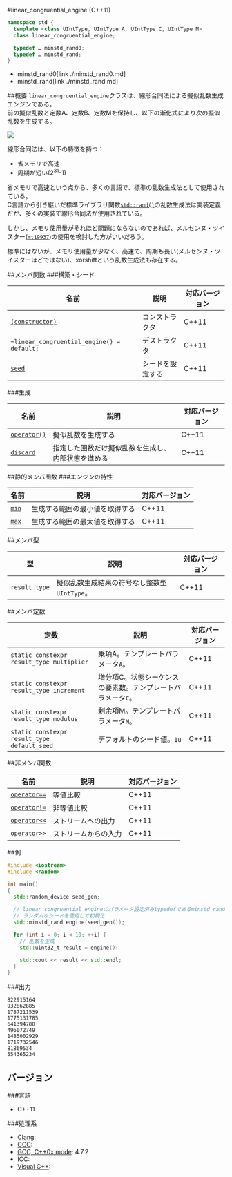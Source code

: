 #linear_congruential_engine (C++11)
```cpp
namespace std {
  template <class UIntType, UIntType A, UIntType C, UIntType M>
  class linear_congruential_engine;

  typedef … minstd_rand0;
  typedef … minstd_rand;
}
```
* minstd_rand0[link ./minstd_rand0.md]
* minstd_rand[link ./minstd_rand.md]

##概要
`linear_congruential_engine`クラスは、線形合同法による擬似乱数生成エンジンである。  
前の擬似乱数と定数A、定数B、定数Mを保持し、以下の漸化式により次の擬似乱数を生成する。 


![](https://raw.github.com/cpprefjp/image/master/reference/random/linear_congruential_engine/linear_congruential.png)


線形合同法は、以下の特徴を持つ：

* 省メモリで高速
* 周期が短い(2<sup>31</sup>-1)

省メモリで高速という点から、多くの言語で、標準の乱数生成法として使用されている。  
C言語から引き継いだ標準ライブラリ関数[`std::rand()`](/reference/cstdlib/rand.md)の乱数生成法は実装定義だが、多くの実装で線形合同法が使用されている。


しかし、メモリ使用量がそれほど問題にならないのであれば、メルセンヌ・ツイスター([`mt19937`](./mt19937.md))の使用を検討した方がいいだろう。

標準にはないが、メモリ使用量が少なく、高速で、周期も長い(メルセンヌ・ツイスターほどではない)、xorshiftという乱数生成法も存在する。


##メンバ関数
###構築・シード

| 名前 | 説明 | 対応バージョン |
|-------------------------------------------------------------------------------|------------------|-------|
| [`(constructor)`](./linear_congruential_engine/linear_congruential_engine.md) | コンストラクタ   | C++11 |
| `~linear_congruential_engine() = default;`                                    | デストラクタ     | C++11 |
| [`seed`](./linear_congruential_engine/seed.md)                                | シードを設定する | C++11 |


###生成

| 名前 | 説明 | 対応バージョン |
|---------------------------------------------------------|--------------------|-------|
| [`operator()`](./linear_congruential_engine/op_call.md) | 擬似乱数を生成する | C++11 |
| [`discard`](./linear_congruential_engine/discard.md)    | 指定した回数だけ擬似乱数を生成し、内部状態を進める | C++11 |


##静的メンバ関数
###エンジンの特性

| 名前 | 説明 | 対応バージョン |
|----------------------------------------------|--------------------------------|-------|
| [`min`](./linear_congruential_engine/min.md) | 生成する範囲の最小値を取得する | C++11 |
| [`max`](./linear_congruential_engine/max.md) | 生成する範囲の最大値を取得する | C++11 |


##メンバ型

| 型 | 説明 | 対応バージョン |
|---------------|-------------------|-------|
| `result_type` | 擬似乱数生成結果の符号なし整数型 `UIntType`。 | C++11 |


##メンバ定数

| 定数 | 説明 | 対応バージョン |
|---------------|-------------------|---------|
| `static constexpr result_type multiplier`   | 乗項A。テンプレートパラメータ`A`。 | C++11 |
| `static constexpr result_type increment`    | 増分項C。状態シーケンスの要素数。テンプレートパラメータ`C`。 | C++11 |
| `static constexpr result_type modulus`      | 剰余項M。テンプレートパラメータ`M`。 | C++11 |
| `static constexpr result_type default_seed` | デフォルトのシード値。`1u` | C++11 |


##非メンバ関数

| 名前 | 説明 | 対応バージョン |
|--------------------------------------------------------------|----------------------|-------|
| [`operator==`](./linear_congruential_engine/op_equal.md)     | 等値比較             | C++11 |
| [`operator!=`](./linear_congruential_engine/op_not_equal.md) | 非等値比較           | C++11 |
| [`operator<<`](./linear_congruential_engine/op_ostream.md)   | ストリームへの出力   | C++11 |
| [`operator>>`](./linear_congruential_engine/op_istream.md)   | ストリームからの入力 | C++11 |


##例
```cpp
#include <iostream>
#include <random>

int main()
{
  std::random_device seed_gen;

  // linear_congruential_engineのパラメータ設定済みtypedefであるminstd_randを使用する。
  // ランダムなシードを使用して初期化
  std::minstd_rand engine(seed_gen());

  for (int i = 0; i < 10; ++i) {
    // 乱数を生成
    std::uint32_t result = engine();

    std::cout << result << std::endl;
  }
}
```

###出力
```
822915164
932862885
1787211539
1775131785
641394788
496072749
1485002929
1719732546
81869534
554365234
```

## バージョン
###言語
- C++11

###処理系
- [Clang](/implementation.md#clang): 
- [GCC](/implementation.md#gcc): 
- [GCC, C++0x mode](/implementation.md#gcc): 4.7.2
- [ICC](/implementation.md#icc): 
- [Visual C++](/implementation.md#visual_cpp): 

